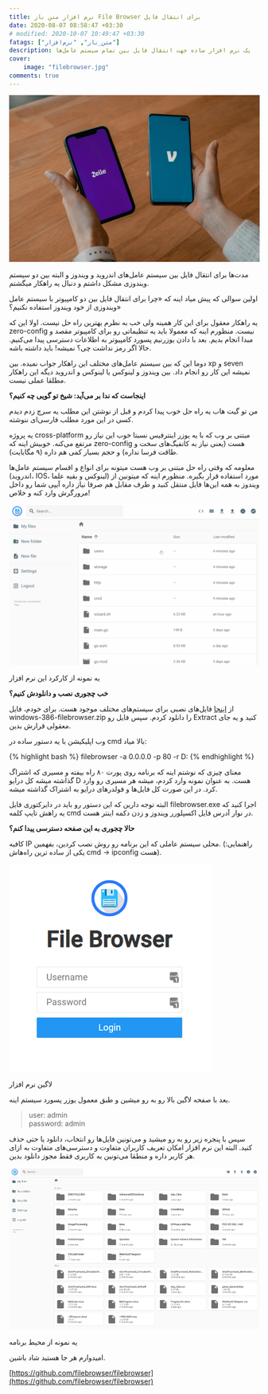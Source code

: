 ```yaml
---
title: نرم افزار متن باز File Browser برای انتقال فایل
date: 2020-08-07 08:58:47 +03:30
# modified: 2020-10-07 10:49:47 +03:30
fatags: ["متن_باز", "نرم‌افزار"]
description: یک نرم افزار ساده جهت انتقال فایل بین تمام سیستم عامل‌ها
cover:
    image: "filebrowser.jpg"
comments: true
---
```


![](filebrowser.jpg)

مدت‌ها برای انتقال فایل بین سیستم‌ عامل‌های اندروید و ویندوز و البته بین دو سیستم ویندوزی مشکل داشتم و دنبال یه راهکار میگشتم.

اولین سوالی که پیش میاد اینه که «چرا برای انتقال فایل بین دو کامپیوتر با سیستم عامل ویندوزی از خود ویندوز استفاده نکنیم؟»

یه راهکار معقول برای این کار همینه ولی خب به نظرم بهترین راه حل نیست. اولا این که zero-config نیست. منظورم اینه که معمولا باید یه تنظیماتی رو برای کامپیوتر مقصد و مبدا انجام بدیم. بعد با دادن یوزرنیم پسورد کامپیوتر به اطلاعات دسترسی پیدا می‌کنیم. حالا اگر رمز نداشت چی؟ نمیشه! باید داشته باشه.

دوما این که بین سیستم عامل‌های مختلف این راهکار جواب نمیده. بین xp و seven نمیشه این کار رو انجام داد. بین ویندوز و لینوکس یا لینوکس و اندروید دیگه این راهکار مطلقا عملی نیست.

**اینجاست که ندا بر می‌‌آید: شیخ تو گویی چه کنیم؟**

من تو گیت هاب یه راه حل خوب پیدا کردم و قبل از نوشتن این مطلب یه سرچ زدم دیدم کسی در این مورد مطلب فارسی‌ای ننوشته.

یه پروژه cross-platform مبتنی بر وب که با یه یوزر اینترفیس نسبتا خوب این نیاز رو مرتفع می‌کنه. خوبیش اینه که zero-config هست (یعنی نیاز به کانفیگ‌های سخت و طاقت فرسا نداره) و حجم بسیار کمی هم داره (۹ مگابایت).

معلومه که وقتی راه حل مبتنی بر وب هست میتونه برای انواع و اقسام سیستم عامل‌ها (اندروید، IOS، لینوکس و بقیه علما) مورد استفاده قرار بگیره. منظورم اینه که میتونین از ویندوز به همه این‌ها فایل منتقل کنید و طرف مقابل هم صرفا نیاز داره آیپی شما رو داخل مرورگرش وارد کنه و خلاص!

![یه نمونه از کارکرد این نرم افزار](application.gif)

یه نمونه از کارکرد این نرم افزار

**خب چجوری نصب و دانلودش کنیم؟**

از [اینجا](https://github.com/filebrowser/filebrowser/releases/) فایل‌های نصبی برای سیستم‌های مختلف موجود هست. برای خودم، فایل windows-386-filebrowser.zip را دانلود کردم. سپس فایل رو Extract کنید و یه جای معقولی قرارش بدین.

وب اپلیکیشن با یه دستور ساده در cmd بالا میاد:
<div class="code-block">
{% highlight bash %}
filebrowser -a 0.0.0.0 -p 80 -r D:
{% endhighlight %}
</div>


معنای چیزی که نوشتم اینه که برنامه روی پورت ۸۰ راه بیفته و مسیری که اشتراگ گذاشته میشه کل درایو D هست. به عنوان نمونه وارد کردم، میشه هر مسیری رو وارد کرد. در این صورت کل فایل‌ها و فولدرهای درایو به اشتراک گذاشته میشه.

البته توجه دارین که این دستور رو باید در دایرکتوری فایل filebrowser.exe اجرا کنید که یه راهش تایپ کلمه cmd در نوار آدرس فایل اکسپلورر ویندوز و زدن دکمه اینتر هست.

**حالا چجوری به این صفحه دسترسی پیدا کنم؟**

کافیه IP محلی سیستم عاملی که این برنامه رو روش نصب کردین، بفهمین. (راهنمایی: یکی از ساده ترین راه‌هاش cmd -> ipconfig هست).

![لاگین نرم افزار](login.png)

لاگین نرم افزار

بعد با صفحه لاگین بالا رو به رو میشین و طبق معمول یوزر پسورد سیستم اینه.

> user: admin  
> password: admin

سپس با پنجره زیر رو به رو میشید و می‌تونین فایل‌ها رو انتخاب، دانلود یا حتی حذف کنید. البته این نرم افزار امکان تعریف کاربران متفاوت و دسترسی‌های متفاوت به ازای هر کاربر داره و منطقا می‌تونین به کاربری فقط مجوز دانلود بدین.

![یه نمونه از محیط برنامه](environment.png)

یه نمونه از محیط برنامه

امیدوارم هر جا هستید شاد باشین.

[https://github.com/filebrowser/filebrowser](https://github.com/filebrowser/filebrowser)

  